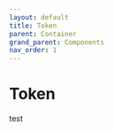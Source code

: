 ```yaml
---
layout: default
title: Token
parent: Container
grand_parent: Components
nav_order: 1
---
```


# Token

test